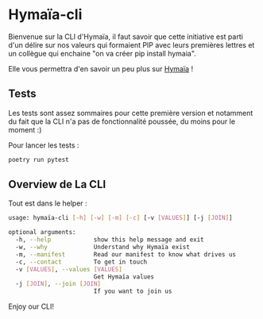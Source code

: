 #  Hymaïa-cli

Bienvenue sur la CLI d'Hymaïa, il faut savoir que cette initiative est parti d'un délire sur nos valeurs qui formaient 
PIP avec leurs premières lettres et un collègue qui enchaine "on va créer pip install hymaia". 

Elle vous permettra d'en savoir un peu plus sur [Hymaïa](https://www.hymaia.com/) !

## Tests
Les tests sont assez sommaires pour cette première version et notamment du fait que la CLI n'a pas de fonctionnalité poussée, du moins pour le moment :) 

Pour lancer les tests :
```bash
poetry run pytest
```

## Overview de La CLI
Tout est dans le helper :
```bash
usage: hymaïa-cli [-h] [-w] [-m] [-c] [-v [VALUES]] [-j [JOIN]]

optional arguments:
  -h, --help            show this help message and exit
  -w, --why             Understand why Hymaïa exist
  -m, --manifest        Read our manifest to know what drives us
  -c, --contact         To get in touch
  -v [VALUES], --values [VALUES]
                        Get Hymaïa values
  -j [JOIN], --join [JOIN]
                        If you want to join us

```

Enjoy our CLI! 
